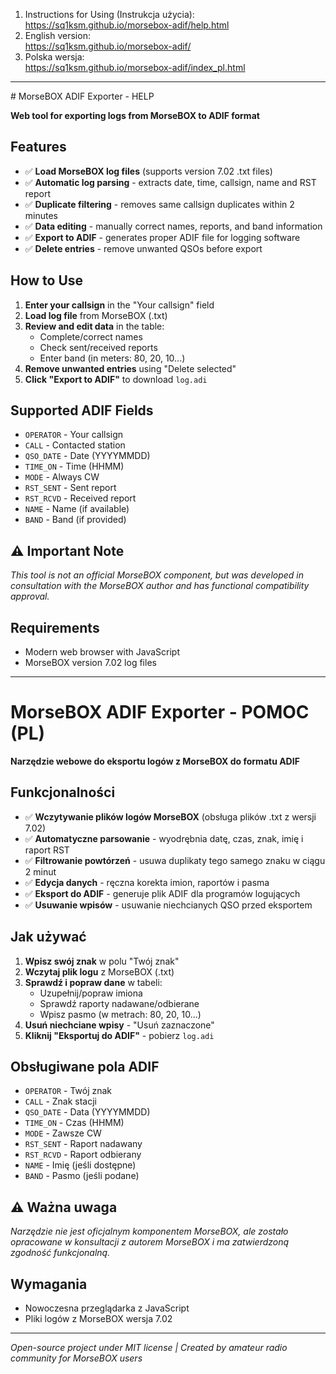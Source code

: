 1. Instructions for Using (Instrukcja użycia):<br>https://sq1ksm.github.io/morsebox-adif/help.html
2. English version:<br>https://sq1ksm.github.io/morsebox-adif/
3. Polska wersja: <br>https://sq1ksm.github.io/morsebox-adif/index_pl.html
<hr>
# MorseBOX ADIF Exporter - HELP

**Web tool for exporting logs from MorseBOX to ADIF format**

## Features
- ✅ **Load MorseBOX log files** (supports version 7.02 .txt files)
- ✅ **Automatic log parsing** - extracts date, time, callsign, name and RST report
- ✅ **Duplicate filtering** - removes same callsign duplicates within 2 minutes
- ✅ **Data editing** - manually correct names, reports, and band information
- ✅ **Export to ADIF** - generates proper ADIF file for logging software
- ✅ **Delete entries** - remove unwanted QSOs before export

##  How to Use
1. **Enter your callsign** in the "Your callsign" field
2. **Load log file** from MorseBOX (.txt)
3. **Review and edit data** in the table:
   - Complete/correct names
   - Check sent/received reports
   - Enter band (in meters: 80, 20, 10...)
4. **Remove unwanted entries** using "Delete selected"
5. **Click "Export to ADIF"** to download `log.adi`

## Supported ADIF Fields
- `OPERATOR` - Your callsign
- `CALL` - Contacted station
- `QSO_DATE` - Date (YYYYMMDD)
- `TIME_ON` - Time (HHMM)
- `MODE` - Always CW
- `RST_SENT` - Sent report
- `RST_RCVD` - Received report
- `NAME` - Name (if available)
- `BAND` - Band (if provided)

## ⚠️ Important Note
*This tool is not an official MorseBOX component, but was developed in consultation with the MorseBOX author and has functional compatibility approval.*

## Requirements
- Modern web browser with JavaScript
- MorseBOX version 7.02 log files

---

# MorseBOX ADIF Exporter - POMOC (PL)

**Narzędzie webowe do eksportu logów z MorseBOX do formatu ADIF**

## Funkcjonalności
- ✅ **Wczytywanie plików logów MorseBOX** (obsługa plików .txt z wersji 7.02)
- ✅ **Automatyczne parsowanie** - wyodrębnia datę, czas, znak, imię i raport RST
- ✅ **Filtrowanie powtórzeń** - usuwa duplikaty tego samego znaku w ciągu 2 minut
- ✅ **Edycja danych** - ręczna korekta imion, raportów i pasma
- ✅ **Eksport do ADIF** - generuje plik ADIF dla programów logujących
- ✅ **Usuwanie wpisów** - usuwanie niechcianych QSO przed eksportem

## Jak używać
1. **Wpisz swój znak** w polu "Twój znak"
2. **Wczytaj plik logu** z MorseBOX (.txt)
3. **Sprawdź i popraw dane** w tabeli:
   - Uzupełnij/popraw imiona
   - Sprawdź raporty nadawane/odbierane
   - Wpisz pasmo (w metrach: 80, 20, 10...)
4. **Usuń niechciane wpisy** - "Usuń zaznaczone"
5. **Kliknij "Eksportuj do ADIF"** - pobierz `log.adi`

## Obsługiwane pola ADIF
- `OPERATOR` - Twój znak
- `CALL` - Znak stacji
- `QSO_DATE` - Data (YYYYMMDD)
- `TIME_ON` - Czas (HHMM)
- `MODE` - Zawsze CW
- `RST_SENT` - Raport nadawany
- `RST_RCVD` - Raport odbierany
- `NAME` - Imię (jeśli dostępne)
- `BAND` - Pasmo (jeśli podane)

## ⚠️ Ważna uwaga
*Narzędzie nie jest oficjalnym komponentem MorseBOX, ale zostało opracowane w konsultacji z autorem MorseBOX i ma zatwierdzoną zgodność funkcjonalną.*

## Wymagania
- Nowoczesna przeglądarka z JavaScript
- Pliki logów z MorseBOX wersja 7.02

---

*Open-source project under MIT license | Created by amateur radio community for MorseBOX users*

